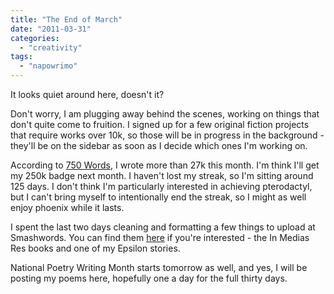 ```yaml
---
title: "The End of March"
date: "2011-03-31"
categories: 
  - "creativity"
tags: 
  - "napowrimo"
---
```


It looks quiet around here, doesn't it?

Don't worry, I am plugging away behind the scenes, working on things that don't quite come to fruition. I signed up for a few original fiction projects that require works over 10k, so those will be in progress in the background - they'll be on the sidebar as soon as I decide which ones I'm working on.

According to [750 Words](http://750words.com/), I wrote more than 27k this month. I'm think I'll get my 250k badge next month. I haven't lost my streak, so I'm sitting around 125 days. I don't think I'm particularly interested in achieving pterodactyl, but I can't bring myself to intentionally end the streak, so I might as well enjoy phoenix while it lasts.

I spent the last two days cleaning and formatting a few things to upload at Smashwords. You can find them [here](https://www.smashwords.com/profile/view/finch) if you're interested - the In Medias Res books and one of my Epsilon stories.

National Poetry Writing Month starts tomorrow as well, and yes, I will be posting my poems here, hopefully one a day for the full thirty days.
